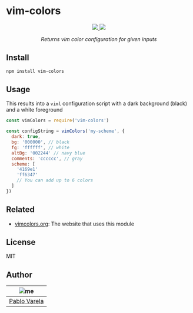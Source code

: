 # vim-colors

<p align="center">
  <a href="https://github.com/pablopunk/miny"><img src="https://img.shields.io/badge/made_with-miny-1eced8.svg" /> </a>
  <a href="https://www.npmjs.com/package/vim-colors"><img src="https://img.shields.io/npm/dt/vim-colors.svg" /></a>
</p>

<p align="center">
  <i>Returns vim color configuration for given inputs</i>
</p>

## Install

```sh
npm install vim-colors
```

## Usage

This results into a `viml` configuration script with a dark background (black) and
a white foreground

```js
const vimColors = require('vim-colors')

const configString = vimColors('my-scheme', {
  dark: true,
  bg: '000000', // black
  fg: 'ffffff', // white
  altBg: '002244' // navy blue
  comments: 'cccccc', // gray
  scheme: [
    '4169e1'
    'ff6347'
    // You can add up to 6 colors
  ]
})


```

## Related

- [vimcolors.org](https://vimcolors.org): The website that uses this module

## License

MIT

## Author

| ![me](https://gravatar.com/avatar/fa50aeff0ddd6e63273a068b04353d9d?size=100) |
| ---------------------------------------------------------------------------- |
| [Pablo Varela](https://pablo.life)                                           |
